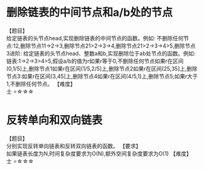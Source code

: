 



# 删除链表的中间节点和a/b处的节点
【题目】  
给定链表的头节点head,实现删除链表的中间节点的函数。例如:
不删除任何节点:12,删除节点11->2->3,删除节点21>2->3->4,删除节点21>2->3->4>5,删除节点3进阶:
给定链表的头节点head、整数a和b,实现删除位于ab处节点的函数。例如:
链表:1->2->3>4>5,假设a/b的值为r如果r等于0,不删除任何节点如果r在区间(0,1/5]上,删除节点1如果r在区间(1/5,2/5]上,删除节点2如果r在区间(25,35]上,删除节点3:如果r在区间(3,45]上,删除节点4如果r在区间(4/5,1]上,删除节点5;如果r大于1,不删除任何节点。
【难度】  
士       :star:☆☆☆



# 反转单向和双向链表

【题目】  
分别实现反转单向链表和反转双向链表的函数。
【要求】  
如果链表长度为N,时间复杂度要求为O(N),额外空间复杂度要求为O(1)
【难度】  
士 :star:☆☆☆

